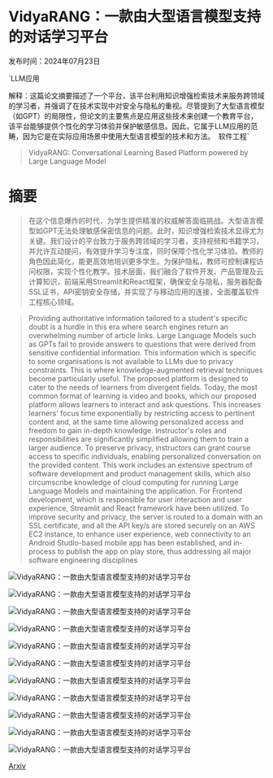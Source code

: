 # VidyaRANG：一款由大型语言模型支持的对话学习平台

发布时间：2024年07月23日

`LLM应用

解释：这篇论文摘要描述了一个平台，该平台利用知识增强检索技术来服务跨领域的学习者，并强调了在技术实现中对安全与隐私的重视。尽管提到了大型语言模型（如GPT）的局限性，但论文的主要焦点是应用这些技术来创建一个教育平台，该平台能够提供个性化的学习体验并保护敏感信息。因此，它属于LLM应用的范畴，因为它是在实际应用场景中使用大型语言模型的技术和方法。` `软件工程`

> VidyaRANG: Conversational Learning Based Platform powered by Large Language Model

# 摘要

> 在这个信息爆炸的时代，为学生提供精准的权威解答面临挑战。大型语言模型如GPT无法处理敏感保密信息的问题。此时，知识增强检索技术显得尤为关键。我们设计的平台致力于服务跨领域的学习者，支持视频和书籍学习，并允许互动提问，有效提升学习专注度，同时保障个性化学习体验。教师的角色因此简化，能更高效地培训更多学生。为保护隐私，教师可控制课程访问权限，实现个性化教学。技术层面，我们融合了软件开发、产品管理及云计算知识，前端采用Streamlit和React框架，确保安全与隐私，服务器配备SSL证书，API密钥安全存储，并实现了与移动应用的连接，全面覆盖软件工程核心领域。

> Providing authoritative information tailored to a student's specific doubt is a hurdle in this era where search engines return an overwhelming number of article links. Large Language Models such as GPTs fail to provide answers to questions that were derived from sensitive confidential information. This information which is specific to some organisations is not available to LLMs due to privacy constraints. This is where knowledge-augmented retrieval techniques become particularly useful. The proposed platform is designed to cater to the needs of learners from divergent fields. Today, the most common format of learning is video and books, which our proposed platform allows learners to interact and ask questions. This increases learners' focus time exponentially by restricting access to pertinent content and, at the same time allowing personalized access and freedom to gain in-depth knowledge. Instructor's roles and responsibilities are significantly simplified allowing them to train a larger audience. To preserve privacy, instructors can grant course access to specific individuals, enabling personalized conversation on the provided content. This work includes an extensive spectrum of software development and product management skills, which also circumscribe knowledge of cloud computing for running Large Language Models and maintaining the application. For Frontend development, which is responsible for user interaction and user experience, Streamlit and React framework have been utilized. To improve security and privacy, the server is routed to a domain with an SSL certificate, and all the API key/s are stored securely on an AWS EC2 instance, to enhance user experience, web connectivity to an Android Studio-based mobile app has been established, and in-process to publish the app on play store, thus addressing all major software engineering disciplines

![VidyaRANG：一款由大型语言模型支持的对话学习平台](../../../paper_images/2407.16209/access.png)

![VidyaRANG：一款由大型语言模型支持的对话学习平台](../../../paper_images/2407.16209/login_flow.png)

![VidyaRANG：一款由大型语言模型支持的对话学习平台](../../../paper_images/2407.16209/onboarding-I.png)

![VidyaRANG：一款由大型语言模型支持的对话学习平台](../../../paper_images/2407.16209/youtube_transcription.drawio.png)

![VidyaRANG：一款由大型语言模型支持的对话学习平台](../../../paper_images/2407.16209/database.png)

![VidyaRANG：一款由大型语言模型支持的对话学习平台](../../../paper_images/2407.16209/bar.png)

![VidyaRANG：一款由大型语言模型支持的对话学习平台](../../../paper_images/2407.16209/data-analysis2.png)

![VidyaRANG：一款由大型语言模型支持的对话学习平台](../../../paper_images/2407.16209/login.png)

![VidyaRANG：一款由大型语言模型支持的对话学习平台](../../../paper_images/2407.16209/upload_files.png)

![VidyaRANG：一款由大型语言模型支持的对话学习平台](../../../paper_images/2407.16209/prompt.png)

![VidyaRANG：一款由大型语言模型支持的对话学习平台](../../../paper_images/2407.16209/response.png)

[Arxiv](https://arxiv.org/abs/2407.16209)